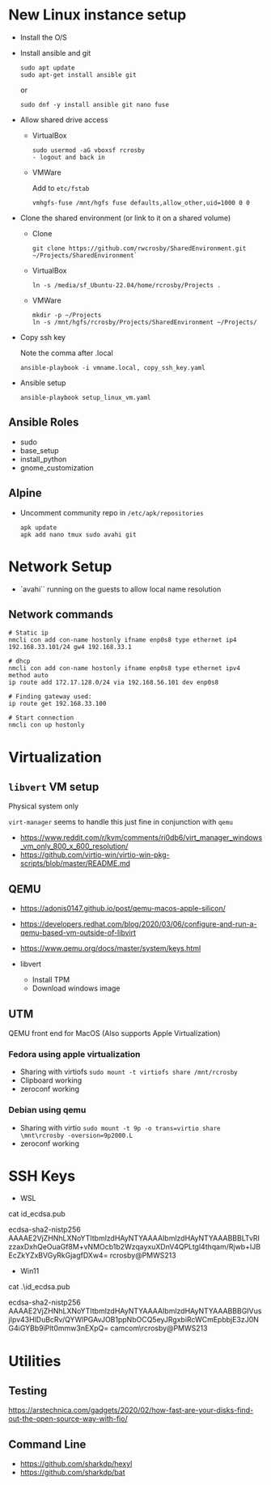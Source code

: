 # New Linux instance setup

- Install the O/S

- Install ansible and git

    ```shell
    sudo apt update
    sudo apt-get install ansible git
    ```

    or

    ```shell
    sudo dnf -y install ansible git nano fuse
    ```

- Allow shared drive access

    - VirtualBox

        ```shell
        sudo usermod -aG vboxsf rcrosby
        - logout and back in

    - VMWare

        Add to `etc/fstab`

        ```shell
        vmhgfs-fuse /mnt/hgfs fuse defaults,allow_other,uid=1000 0 0
        ```

- Clone the shared environment (or link to it on a shared volume)

    - Clone

        ```shell
        git clone https://github.com/rwcrosby/SharedEnvironment.git ~/Projects/SharedEnvironment`
        ```

    - VirtualBox

        ```shell
        ln -s /media/sf_Ubuntu-22.04/home/rcrosby/Projects .
        ```
    - VMWare

        ```shell
        mkdir -p ~/Projects
        ln -s /mnt/hgfs/rcrosby/Projects/SharedEnvironment ~/Projects/
        ```

- Copy ssh key

    Note the comma after .local

    ```shell
    ansible-playbook -i vmname.local, copy_ssh_key.yaml
    ``````

- Ansible setup

    ```shell
    ansible-playbook setup_linux_vm.yaml
    ``````

## Ansible Roles

- sudo
- base_setup
- install_python
- gnome_customization

## Alpine

- Uncomment community repo in `/etc/apk/repositories`

    ```shell
    apk update
    apk add nano tmux sudo avahi git
    ```

# Network Setup
- `avahi`` running on the guests to allow local name resolution

## Network commands

```shell
# Static ip
nmcli con add con-name hostonly ifname enp0s8 type ethernet ip4 192.168.33.101/24 gw4 192.168.33.1

# dhcp
nmcli con add con-name hostonly ifname enp0s8 type ethernet ipv4 method auto
ip route add 172.17.128.0/24 via 192.168.56.101 dev enp0s8

# Finding gateway used:
ip route get 192.168.33.100

# Start connection
nmcli con up hostonly
```

# Virtualization

## `libvert` VM setup

Physical system only

`virt-manager` seems to handle this just fine in conjunction with `qemu`

- https://www.reddit.com/r/kvm/comments/ri0db6/virt_manager_windows_vm_only_800_x_600_resolution/
- https://github.com/virtio-win/virtio-win-pkg-scripts/blob/master/README.md

## QEMU
- https://adonis0147.github.io/post/qemu-macos-apple-silicon/
- https://developers.redhat.com/blog/2020/03/06/configure-and-run-a-qemu-based-vm-outside-of-libvirt
- https://www.qemu.org/docs/master/system/keys.html

- libvert
    - Install TPM
    - Download windows image

## UTM

QEMU front end for MacOS (Also supports Apple Virtualization)

### Fedora using apple virtualization

- Sharing with virtiofs `sudo mount -t virtiofs share /mnt/rcrosby`
- Clipboard working
- zeroconf working



### Debian using qemu

- Sharing with virtio `sudo mount -t 9p -o trans=virtio share \mnt\rcrosby -oversion=9p2000.L`
- zeroconf working

# SSH Keys

- WSL

cat id_ecdsa.pub

ecdsa-sha2-nistp256 AAAAE2VjZHNhLXNoYTItbmlzdHAyNTYAAAAIbmlzdHAyNTYAAABBBLTvRIzzaxDxhQeOuaGf8M+vNMOcb1b2WzqayxuXDnV4QPLtgl4thqam/Rjwb+IJBEcZkYZxBVGyRkGjagfDXw4= rcrosby@PMWS213

- Win11

cat .\id_ecdsa.pub


ecdsa-sha2-nistp256 AAAAE2VjZHNhLXNoYTItbmlzdHAyNTYAAAAIbmlzdHAyNTYAAABBBGIVusjIpv43HlDuBcRv/QYWlPGAvJOB1ppNbOCQ5eyJRgxbiRcWCmEpbbjE3zJ0NG4iGYBb9iPlt0mmw3nEXpQ= camcom\rcrosby@PMWS213

# Utilities

## Testing

https://arstechnica.com/gadgets/2020/02/how-fast-are-your-disks-find-out-the-open-source-way-with-fio/

## Command Line

- https://github.com/sharkdp/hexyl
- https://github.com/sharkdp/bat

